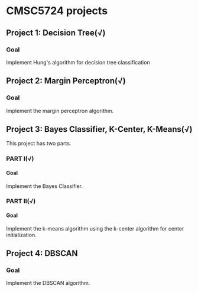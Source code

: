 # CMSC5724 projects

## Project 1: Decision Tree(√)

### Goal

Implement Hung's algorithm for decision tree classification



## Project 2: Margin Perceptron(√)

### Goal

Implement the margin perceptron algorithm.



## Project 3: Bayes Classifier, K-Center, K-Means(√)

This project has two parts.

### PART I(√)

#### Goal

Implement the Bayes Classifier.

### PART II(√)

#### Goal

Implement the k-means algorithm using the k-center algorithm for center initialization.



## Project 4: DBSCAN

### Goal

Implement the DBSCAN algorithm.
